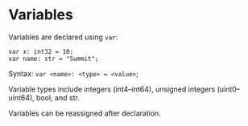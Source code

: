 # Variables

Variables are declared using `var`:

```summit
var x: int32 = 10;
var name: str = "Summit";
```
Syntax: `var <name>: <type> = <value>`;

Variable types include integers (int4–int64), unsigned integers (uint0–uint64), bool, and str.

Variables can be reassigned after declaration.